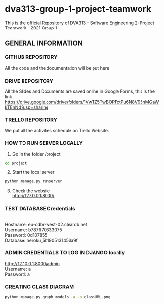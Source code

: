 # dva313-group-1-project-teamwork
This is the official Repository of DVA313 - Software Engineering 2: Project Teamwork - 2021 Group 1

## GENERAL INFORMATION

### GITHUB REPOSITORY
All the code and the documentation will be put here

### DRIVE REPOSITORY
All the Slides and Documents are saved online in Google Forms, this is the link https://drive.google.com/drive/folders/1VwTZ5TwBOPFctPu6N8V95nMGaWkTEnNd?usp=sharing

### TRELLO REPOSITORY
We put all the activities schedule on Trello Website.

### HOW TO RUN SERVER LOCALLY

1) Go in the folder /project
```bash
cd project
```

2) Start the local server
```bash
python manage.py runserver
```

3) Check the website<br>http://127.0.0.1:8000/

### TEST DATABASE Credentials
<br>Hostname:   eu-cdbr-west-02.cleardb.net
<br>Username:   b787ff70333075
<br>Password:   0d107855
<br>Database:   heroku_5b190513145da9f

### ADMIN CREDENTIALS TO LOG IN DJANGO locally
http://127.0.0.1:8000/admin
<br>Username:   a
<br>Password:   a

### CREATING CLASS DIAGRAM
```bash
python manage.py graph_models -a -o classUML.png
```



